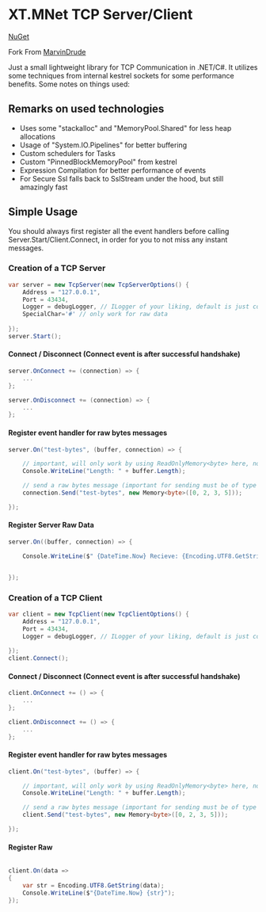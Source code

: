 ﻿
# XT.MNet TCP Server/Client

[NuGet](https://www.nuget.org/packages/MNet)


Fork From [MarvinDrude](https://github.com/MarvinDrude/MNet)

Just a small lightweight library for TCP Communication in .NET/C#. It utilizes some techniques from internal
kestrel sockets for some performance benefits. Some notes on things used:


## Remarks on used technologies

- Uses some "stackalloc" and "MemoryPool<byte>.Shared" for less heap allocations
- Usage of "System.IO.Pipelines" for better buffering
- Custom schedulers for Tasks
- Custom "PinnedBlockMemoryPool" from kestrel
- Expression Compilation for better performance of events
- For Secure Ssl falls back to SslStream under the hood, but still amazingly fast

## Simple Usage
You should always first register all the event handlers before calling Server.Start/Client.Connect, in order for you to not miss any instant messages.

### Creation of a TCP Server
```csharp
var server = new TcpServer(new TcpServerOptions() {
    Address = "127.0.0.1", 
    Port = 43434,
    Logger = debugLogger, // ILogger of your liking, default is just console one
    SpecialChar='#' // only work for raw data
  
});
server.Start();
```

#### Connect / Disconnect (Connect event is after successful handshake)
```csharp
server.OnConnect += (connection) => {
    ...
};

server.OnDisconnect += (connection) => {
    ...
};
```

#### Register event handler for raw bytes messages
```csharp
server.On("test-bytes", (buffer, connection) => {

    // important, will only work by using ReadOnlyMemory<byte> here, not byte[], Memory<byte> etc.
    Console.WriteLine("Length: " + buffer.Length);

    // send a raw bytes message (important for sending must be of type Memory<byte>)
    connection.Send("test-bytes", new Memory<byte>([0, 2, 3, 5]));

});
```

#### Register Server Raw Data
```csharp
server.On((buffer, connection) => {

    Console.WriteLine($" {DateTime.Now} Recieve: {Encoding.UTF8.GetString(buffer)} ");


});
```



### Creation of a TCP Client
```csharp
var client = new TcpClient(new TcpClientOptions() {
    Address = "127.0.0.1",
    Port = 43434,
    Logger = debugLogger, // ILogger of your liking, default is just console one
   
});
client.Connect();
```

#### Connect / Disconnect (Connect event is after successful handshake)
```csharp
client.OnConnect += () => {
    ...
};

client.OnDisconnect += () => {
    ...
};
```

#### Register event handler for raw bytes messages
```csharp
client.On("test-bytes", (buffer) => {

    // important, will only work by using ReadOnlyMemory<byte> here, not byte[], Memory<byte> etc.
    Console.WriteLine("Length: " + buffer.Length);

    // send a raw bytes message (important for sending must be of type Memory<byte>)
    client.Send("test-bytes", new Memory<byte>([0, 2, 3, 5]));

});
```

#### Register Raw
```csharp

client.On(data =>
{
    var str = Encoding.UTF8.GetString(data);
    Console.WriteLine($"{DateTime.Now} {str}");
});
```


